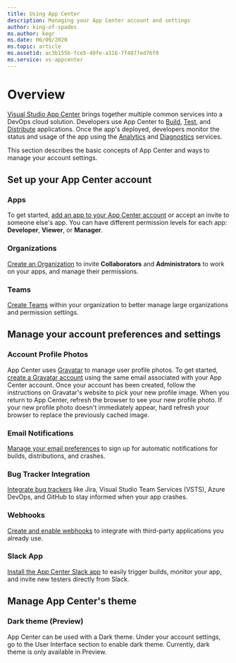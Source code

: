 ```yaml
---
title: Using App Center
description: Managing your App Center account and settings
author: king-of-spades
ms.author: kegr
ms.date: 06/09/2020
ms.topic: article
ms.assetid: ac3b155b-fce5-49fe-a316-7f4877ed76f0
ms.service: vs-appcenter
---
```


# Overview
[Visual Studio App Center](https://appcenter.ms/) brings together multiple common services into a DevOps cloud solution. Developers use App Center to [Build](~/build/index.md), [Test](~/test-cloud/index.md), and [Distribute](~/distribution/index.md) applications. Once the app's deployed, developers monitor the status and usage of the app using the [Analytics](~/analytics/index.md) and [Diagnostics](~/diagnostics/index.md) services.

This section describes the basic concepts of App Center and ways to manage your account settings.

## Set up your App Center account
### Apps
To get started, [add an app to your App Center account](~/dashboard/creating-and-managing-apps.md) or accept an invite to someone else's app. You can have different permission levels for each app: **Developer**, **Viewer**, or **Manager**.

### Organizations
[Create an Organization](~/dashboard/creating-and-managing-organizations.md) to invite **Collaborators** and **Administrators** to work on your apps, and manage their permissions.

### Teams
[Create Teams](~/dashboard/creating-and-managing-teams.md) within your organization to better manage large organizations and permission settings.

## Manage your account preferences and settings
### Account Profile Photos
App Center uses [Gravatar](https://gravatar.com/) to manage user profile photos. To get started, [create a Gravatar account](https://gravatar.com/) using the same email associated with your App Center account. Once your account has been created, follow the instructions on Gravatar's website to pick your new profile image. When you return to App Center, refresh the browser to see your new profile photo. If your new profile photo doesn't immediately appear, hard refresh your browser to replace the previously cached image.

### Email Notifications
[Manage your email preferences](~/dashboard/email-notifications/index.md) to sign up for automatic notifications for builds, distributions, and crashes.

### Bug Tracker Integration
[Integrate bug trackers](~/dashboard/bugtracker/index.md) like Jira, Visual Studio Team Services (VSTS), Azure DevOps, and GitHub to stay informed when your app crashes.

### Webhooks
[Create and enable webhooks](~/dashboard/webhooks/index.md) to integrate with third-party applications you already use.

### Slack App
[Install the App Center Slack app](~/dashboard/slack/index.md) to easily trigger builds, monitor your app, and invite new testers directly from Slack.

## Manage App Center's theme
### Dark theme (Preview)
App Center can be used with a Dark theme. Under your account settings, go to the User Interface section to enable dark theme. Currently, dark theme is only available in Preview.
